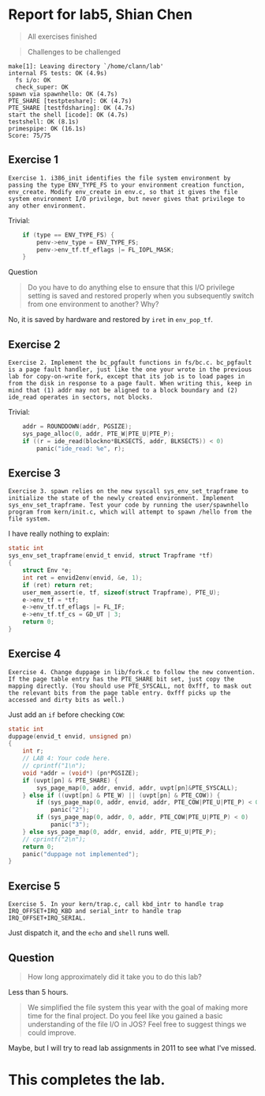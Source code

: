 Report for lab5, Shian Chen
===

>All exercises finished

>Challenges to be challenged


```
make[1]: Leaving directory `/home/clann/lab'
internal FS tests: OK (4.9s) 
  fs i/o: OK 
  check_super: OK 
spawn via spawnhello: OK (4.7s) 
PTE_SHARE [testpteshare]: OK (4.7s) 
PTE_SHARE [testfdsharing]: OK (4.7s) 
start the shell [icode]: OK (4.7s) 
testshell: OK (8.1s) 
primespipe: OK (16.1s) 
Score: 75/75
```

Exercise 1
---
```
Exercise 1. i386_init identifies the file system environment by passing the type ENV_TYPE_FS to your environment creation function, env_create. Modify env_create in env.c, so that it gives the file system environment I/O privilege, but never gives that privilege to any other environment.
```
Trivial:
```c
	if (type == ENV_TYPE_FS) {
		penv->env_type = ENV_TYPE_FS;
		penv->env_tf.tf_eflags |= FL_IOPL_MASK;
	}
```

Question

>Do you have to do anything else to ensure that this I/O privilege setting is saved and restored properly when you subsequently switch from one environment to another? Why?

No, it is saved by hardware and restored by `iret` in `env_pop_tf`.

Exercise 2
---
```
Exercise 2. Implement the bc_pgfault functions in fs/bc.c. bc_pgfault is a page fault handler, just like the one your wrote in the previous lab for copy-on-write fork, except that its job is to load pages in from the disk in response to a page fault. When writing this, keep in mind that (1) addr may not be aligned to a block boundary and (2) ide_read operates in sectors, not blocks.
```
Trivial:
```c
	addr = ROUNDDOWN(addr, PGSIZE);
	sys_page_alloc(0, addr, PTE_W|PTE_U|PTE_P);
	if ((r = ide_read(blockno*BLKSECTS, addr, BLKSECTS)) < 0) 
		panic("ide_read: %e", r);
```

Exercise 3
---
```
Exercise 3. spawn relies on the new syscall sys_env_set_trapframe to initialize the state of the newly created environment. Implement sys_env_set_trapframe. Test your code by running the user/spawnhello program from kern/init.c, which will attempt to spawn /hello from the file system.
```
I have really nothing to explain:
```c
static int
sys_env_set_trapframe(envid_t envid, struct Trapframe *tf)
{
	struct Env *e; 
	int ret = envid2env(envid, &e, 1);
	if (ret) return ret;
	user_mem_assert(e, tf, sizeof(struct Trapframe), PTE_U);
	e->env_tf = *tf;
	e->env_tf.tf_eflags |= FL_IF;
	e->env_tf.tf_cs = GD_UT | 3;
	return 0;
}
```

Exercise 4
---
```
Exercise 4. Change duppage in lib/fork.c to follow the new convention. If the page table entry has the PTE_SHARE bit set, just copy the mapping directly. (You should use PTE_SYSCALL, not 0xfff, to mask out the relevant bits from the page table entry. 0xfff picks up the accessed and dirty bits as well.)
```
Just add an `if` before checking `COW`:
```c
static int
duppage(envid_t envid, unsigned pn)
{
	int r;
	// LAB 4: Your code here.
	// cprintf("1\n");
	void *addr = (void*) (pn*PGSIZE);
	if (uvpt[pn] & PTE_SHARE) {
		sys_page_map(0, addr, envid, addr, uvpt[pn]&PTE_SYSCALL);
	} else if ((uvpt[pn] & PTE_W) || (uvpt[pn] & PTE_COW)) {
		if (sys_page_map(0, addr, envid, addr, PTE_COW|PTE_U|PTE_P) < 0)
			panic("2");
		if (sys_page_map(0, addr, 0, addr, PTE_COW|PTE_U|PTE_P) < 0)
			panic("3");
	} else sys_page_map(0, addr, envid, addr, PTE_U|PTE_P);
	// cprintf("2\n");
	return 0;
	panic("duppage not implemented");
}
```
Exercise 5
--
```
Exercise 5. In your kern/trap.c, call kbd_intr to handle trap IRQ_OFFSET+IRQ_KBD and serial_intr to handle trap IRQ_OFFSET+IRQ_SERIAL.
```
Just dispatch it, and the `echo` and `shell` runs well.


Question
---
>How long approximately did it take you to do this lab?

Less than 5 hours.

>We simplified the file system this year with the goal of making more time for the final project. Do you feel like you gained a basic understanding of the file I/O in JOS? Feel free to suggest things we could improve.

Maybe, but I will try to read lab assignments in 2011 to see what I've missed.

This completes the lab. 
===
















